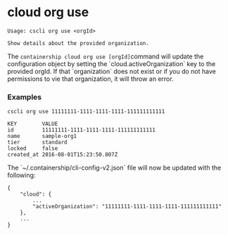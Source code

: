 # cloud org use

```
Usage: cscli org use <orgId>

Show details about the provided organization.
```

The `containership cloud org use [orgId]`command will update the configuration  object by setting the \`cloud.activeOrganization\` key to the provided orgId. If that \`organization\` does not exist or if you do not have permissions to vie that organization, it will throw an error.

### Examples

```
cscli org use 11111111-1111-1111-1111-111111111111

KEY        VALUE
id         11111111-1111-1111-1111-111111111111
name       sample-org1
tier       standard
locked     false
created_at 2016-08-01T15:23:50.807Z
```

The \`~/.containership/cli-config-v2.json\` file will now be updated with the following:

```
{
    "cloud": {
        ...
        "activeOrganization": "11111111-1111-1111-1111-111111111111"
    },
    ...
}
```

## 



